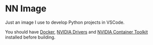 # NN Image

Just an image I use to develop Python projects in VSCode.

You should have [Docker](https://docs.docker.com/engine/install/), [NVIDIA Drivers](https://github.com/roworu/nvidia-fedora-secureboot) and [NVIDIA Container Toolkit](https://docs.nvidia.com/datacenter/cloud-native/container-toolkit/latest/install-guide.html) installed before building.
